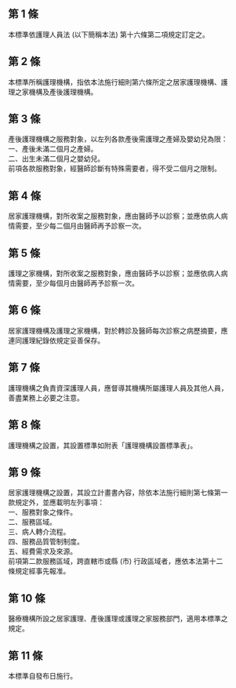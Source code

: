 第 1 條
-------
本標準依護理人員法 (以下簡稱本法) 第十六條第二項規定訂定之。

第 2 條
-------
本標準所稱護理機構，指依本法施行細則第六條所定之居家護理機構、護  
理之家機構及產後護理機構。

第 3 條
-------
產後護理機構之服務對象，以左列各款產後需護理之產婦及嬰幼兒為限：  
一、產後未滿二個月之產婦。  
二、出生未滿二個月之嬰幼兒。  
前項各款服務對象，經醫師診斷有特殊需要者，得不受二個月之限制。

第 4 條
-------
居家護理機構，對所收案之服務對象，應由醫師予以診察；並應依病人病  
情需要，至少每二個月由醫師再予診察一次。

第 5 條
-------
護理之家機構，對所收案之服務對象，應由醫師予以診察；並應依病人病  
情需要，至少每個月由醫師再予診察一次。

第 6 條
-------
居家護理機構及護理之家機構，對於轉診及醫師每次診察之病歷摘要，應  
連同護理紀錄依規定妥善保存。

第 7 條
-------
護理機構之負責資深護理人員，應督導其機構所屬護理人員及其他人員，  
善盡業務上必要之注意。

第 8 條
-------
護理機構之設置，其設置標準如附表「護理機構設置標準表」。

第 9 條
-------
居家護理機構之設置，其設立計畫書內容，除依本法施行細則第七條第一  
款規定外，並應載明左列事項：  
一、服務對象之條件。  
二、服務區域。  
三、病人轉介流程。  
四、服務品質管制制度。  
五、經費需求及來源。  
前項第二款服務區域，跨直轄市或縣 (市) 行政區域者，應依本法第十二  
條規定經事先報准。

第 10 條
--------
醫療機構所設之居家護理、產後護理或護理之家服務部門，適用本標準之  
規定。

第 11 條
--------
本標準自發布日施行。

